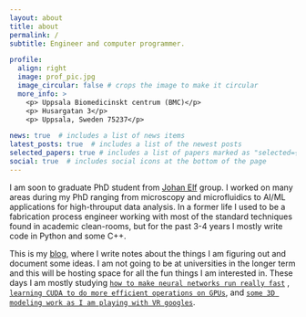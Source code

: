 ```yaml
---
layout: about
title: about
permalink: /
subtitle: Engineer and computer programmer.

profile:
  align: right
  image: prof_pic.jpg
  image_circular: false # crops the image to make it circular
  more_info: >
    <p> Uppsala Biomedicinskt centrum (BMC)</p>
    <p> Husargatan 3</p>
    <p> Uppsala, Sweden 75237</p>

news: true  # includes a list of news items
latest_posts: true  # includes a list of the newest posts
selected_papers: true # includes a list of papers marked as "selected={true}"
social: true  # includes social icons at the bottom of the page
---
```


I am soon to graduate PhD student from [Johan Elf](https://elflab.icm.uu.se) group. I worked on many areas during my PhD ranging from microscopy and microfluidics to AI/ML applications for high-throuput data analysis. In a former life I used to be a fabrication process engineer working with most of the standard techniques found in academic clean-rooms, but for the past 3-4 years I mostly write code in Python and some C++.

This is my [blog](/blog), where I write notes about the things I am figuring out and document some ideas. I am not going to be at universities in the longer term and this will be hosting space for all the fun things I am interested in. These days I am mostly studying [`how to make neural networks run really fast`](https://www.youtube.com/watch?v=rCFvPEQTxKI&list=PL80kAHvQbh-pT4lCkDT53zT8DKmhE0idB) , [`learning CUDA to do more efficient operations on GPUs`](https://a.co/d/27otEFR), and [`some 3D modeling work as I am playing with VR googles`]().
